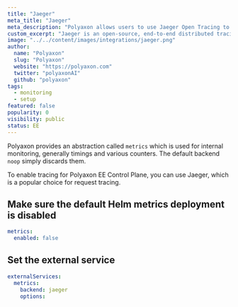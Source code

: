 ```yaml
---
title: "Jaeger"
meta_title: "Jaeger"
meta_description: "Polyaxon allows users to use Jaeger Open Tracing to trace your API calls in Polyaxon."
custom_excerpt: "Jaeger is an open-source, end-to-end distributed tracing."
image: "../../content/images/integrations/jaeger.png"
author:
  name: "Polyaxon"
  slug: "Polyaxon"
  website: "https://polyaxon.com"
  twitter: "polyaxonAI"
  github: "polyaxon"
tags:
  - monitoring
  - setup
featured: false
popularity: 0
visibility: public
status: EE
---
```


Polyaxon provides an abstraction called `metrics` which is used for internal monitoring, generally timings and various counters. 
The default backend `noop` simply discards them.

To enable tracing for Polyaxon EE Control Plane, you can use Jaeger, which is a popular choice for request tracing.

## Make sure the default Helm metrics deployment is disabled

```yaml
metrics:
  enabled: false
```

## Set the external service 

```yaml
externalServices:
  metrics:
    backend: jaeger
    options:
```
